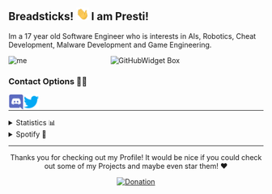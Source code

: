 ## Breadsticks! <img alt="hand_wave" src="https://raw.githubusercontent.com/DxsSucuk/DxsSucuk/main/assets/wave.gif" height="25px" width="25px" /> I am Presti!
Im a <span data-time="2005">17</span> year old Software Engineer who is interests in AIs, Robotics, Cheat Development, Malware Development and Game Engineering.

<p align="left">
  <img alt="me" title=":D" width="250px" src="https://www.presti.me/assets/img/presti.gif" />
  <img align="right" width="60%" height="60%" src="https://github-widgetbox.vercel.app/api/skills/?names=java,csharp,mysql,yaml,json,xml&includeNames=true"         alt="GitHubWidget Box" />
</p>

### Contact Options 🤝🏻

<p>
  <a href="https://discordapp.com/users/321580743488831490">
    <img align="left" alt="Discord" width="30px" src="assets/discord.png">
  </a>
  <a href="https://twitter.com/memerinoto">
    <img align="left" alt="Twitter" width="30px" src="assets/twitter.png">
  </a>
</p>
<br>

---

<details close>
<summary>Statistics 📊</summary>
  <p>
    <img alt="Github Stats" height="165px" src="https://github-readme-stats.vercel.app/api?username=DxsSucuk&show_icons=true&theme=radical"/>
    <img alt="Github Language Stats" height="165px" src="https://github-readme-stats.vercel.app/api/top-langs/?username=DxsSucuk&layout=compact&theme=radical"/>
  </p>
</details>

<details close>
<summary>Spotify 🎵</summary>
  <p>
    <img alt="Spotify playing" height="165px" src="https://spotify-github-profile.vercel.app/api/view?uid=0yll7pztimqz7wkaraekuw1un&cover_image=true&theme=novatorem"/>
  </p>
</details>

---

<p align="center">Thanks you for checking out my Profile! It would be nice if you could check out some of my Projects and maybe even star them! ❤️</p>
<p align="center">
  <a href="https://ko-fi.com/T6T4AC652">
    <img alt="Donation" src="https://ko-fi.com/img/githubbutton_sm.svg">
  </a>
</p>
